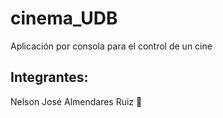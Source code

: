 # cinema_UDB
Aplicación por consola para el control de un cine 

## Integrantes:
Nelson José Almendares Ruiz 🐧
